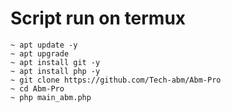 # Script run on termux
```
~ apt update -y
~ apt upgrade
~ apt install git -y
~ apt install php -y
~ git clone https://github.com/Tech-abm/Abm-Pro
~ cd Abm-Pro
~ php main_abm.php
```
